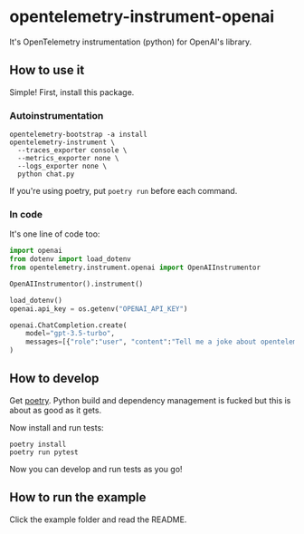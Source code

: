 # opentelemetry-instrument-openai

It's OpenTelemetry instrumentation (python) for OpenAI's library.

## How to use it

Simple! First, install this package.

### Autoinstrumentation

```
opentelemetry-bootstrap -a install
opentelemetry-instrument \
  --traces_exporter console \
  --metrics_exporter none \
  --logs_exporter none \
  python chat.py
```

If you're using poetry, put `poetry run` before each command.

### In code

It's one line of code too:

```python
import openai
from dotenv import load_dotenv
from opentelemetry.instrument.openai import OpenAIInstrumentor

OpenAIInstrumentor().instrument()

load_dotenv()
openai.api_key = os.getenv("OPENAI_API_KEY")

openai.ChatCompletion.create(
    model="gpt-3.5-turbo",
    messages=[{"role":"user", "content":"Tell me a joke about opentelemetry"}],
)
```

## How to develop

Get [poetry](https://python-poetry.org/). Python build and dependency management is fucked but this is about as good as it gets.

Now install and run tests:

```
poetry install
poetry run pytest
```

Now you can develop and run tests as you go!

## How to run the example

Click the example folder and read the README.